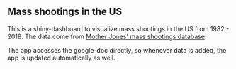 ## Mass shootings in the US

This is a shiny-dashboard to visualize mass shootings in the US from 1982 - 2018. The data come from [Mother Jones' mass shootings database](https://docs.google.com/spreadsheets/d/1b9o6uDO18sLxBqPwl_Gh9bnhW-ev_dABH83M5Vb5L8o/edit#gid=0).

The app accesses the google-doc directly, so whenever data is added, the app is updated automatically as well.
